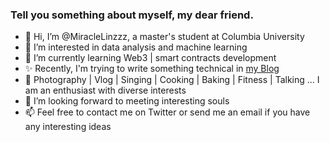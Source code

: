 ### Tell you something about myself, my dear friend.
- 👋 Hi, I’m @MiracleLinzzz, a master's student at Columbia University
- 👀 I’m interested in data analysis and machine learning
- 🌱 I’m currently learning Web3 | smart contracts development
- ✨ Recently, I'm trying to write something technical in [my Blog]
- 🏃 Photography | Vlog | Singing | Cooking | Baking | Fitness | Talking ... I am an enthusiast with diverse interests
- 💞️ I’m looking forward to meeting interesting souls
- 📫 Feel free to contact me on Twitter or send me an email if you have any interesting ideas

[my Blog]: https://MiracleLinzzz.github.io
<!---
MiracleLinzzz/MiracleLinzzz is a ✨ special ✨ repository because its `README.md` (this file) appears on your GitHub profile.
You can click the Preview link to take a look at your changes.
--->

